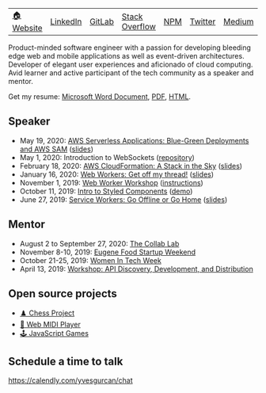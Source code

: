 <table>
    <tr>
        <td><a href="https://yvesgurcan.com">🏠 Website</a></td>
        <td><a href="https://linkedin.com/in/yvesgurcan">LinkedIn</a></td>
        <td><a href="https://gitlab.com/yvesgurcan">GitLab</a></td>
        <td><a href="https://stackoverflow.com/users/11439562/yves-gurcan">Stack Overflow</a></td>
        <td><a href="https://www.npmjs.com/~yvesgurcan">NPM</a></td>
        <td><a href="https://twitter.com/yvesgurcan">Twitter</a></td>
        <td><a href="https://medium.com/@yvesgurcan">Medium</a></td>
        <td><a href="https://dev.to/yvesgurcan">DEV</a></td>
        <td><a href="https://www.twitch.tv/yvesgurcan/videos">Twitch</a></td>
        <td><a href="https://www.youtube.com/channel/UCmNgbt5GFQfdwPOKaJ-NHYw/videos">YouTube</a></td>
    </tr>
</table>

Product-minded software engineer with a passion for developing bleeding edge web and mobile applications as well as event-driven architectures. Developer of elegant user experiences and aficionado of cloud computing. Avid learner and active participant of the tech community as a speaker and mentor.

Get my resume: [Microsoft Word Document](https://yvesgurcan.com/resume.docx), [PDF](https://yvesgurcan.com/resume.pdf), [HTML](https://stackoverflow.com/cv/yvesgurcan).

## Speaker

- May 19, 2020: [AWS Serverless Applications: Blue-Green Deployments and AWS SAM](https://www.meetup.com/Portland-Serverless-Architecture-Meetup/events/270451639/) ([slides](https://slides.com/yvesgurcan/aws-sam))
- May 1, 2020: Introduction to WebSockets ([repository](https://github.com/yvesgurcan/websocket-examples))
- February 18, 2020: [AWS CloudFormation: A Stack in the Sky](https://www.meetup.com/Portland-Serverless-Architecture-Meetup/events/268360327/) ([slides](https://slides.com/yvesgurcan/cloudformation#/))
- January 16, 2020: [Web Workers: Get off my thread!](https://www.meetup.com/front-end-small-talk/events/266240588/) ([slides](https://slides.com/yvesgurcan/webworkers))
- November 1, 2019: [Web Worker Workshop](https://www.meetup.com/Elm-Eug/events/gnzgkryzpbcb/) ([instructions](https://workers.yvesgurcan.com/workshop/))
- October 11, 2019: [Intro to Styled Components](https://www.meetup.com/Elm-Eug/events/qsrfjryznbpb/) ([demo](https://styled.yvesgurcan.com/))
- June 27, 2019: [Service Workers: Go Offline or Go Home](https://www.meetup.com/eugenewebdevs/events/261941044/) ([slides](https://slides.com/yvesgurcan/sw#/))

## Mentor

- August 2 to September 27, 2020: [The Collab Lab](https://the-collab-lab.codes/)
- November 8-10, 2019: [Eugene Food Startup Weekend](http://communities.techstars.com/usa/eugene/startup-weekend/14837)
- October 21-25, 2019: [Women In Tech Week](https://redefiningwomenintech.com/event/women-in-tech-week-oct-21-25)
- April 13, 2019: [Workshop: API Discovery, Development, and Distribution](https://www.meetup.com/eugenewebdevs/events/260157602/)

## Open source projects

- [♟️ Chess Project](https://chessproject.yvesgurcan.com)
- [🎹 Web MIDI Player](https://midi.yvesgurcan.com)
- [🕹️ JavaScript Games](https://games.yvesgurcan.com)

## Schedule a time to talk

https://calendly.com/yvesgurcan/chat
